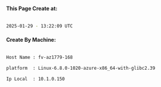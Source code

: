 
   
#### This Page Create at:

```bash

2025-01-29 - 13:22:09 UTC

```

#### Create By Machine:

```bash

Host Name : fv-az1779-168

platform  : Linux-6.8.0-1020-azure-x86_64-with-glibc2.39

Ip Local  : 10.1.0.150

```

